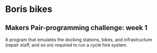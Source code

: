 # Boris bikes

## Makers Pair-programming challenge: week 1

A program that emulates the docking stations, bikes, and infrastructure (repair staff, and so on) required to run a cycle hire system.
